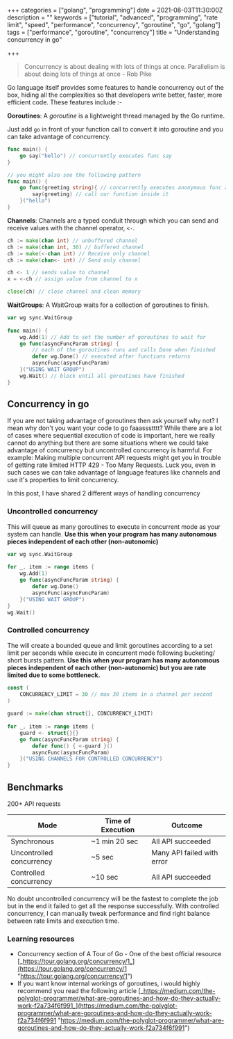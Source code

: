 +++
categories = ["golang", "programming"]
date = 2021-08-03T11:30:00Z
description = ""
keywords = ["tutorial", "advanced", "programming", "rate limit", "speed", "performance", "concurrency", "goroutine", "go", "golang"]
tags = ["performance", "goroutine", "concurrency"]
title = "Understanding concurrency in go"

+++
> Concurrency is about dealing with lots of things at once. Parallelism is about doing lots of things at once - Rob Pike

Go language itself provides some features to handle concurrency out of the box, hiding all the complexities so that developers write better, faster, more efficient code. These features include :-

**Goroutines**: A _goroutine_ is a lightweight thread managed by the Go runtime.

Just add `go` in front of your function call to convert it into goroutine and you can take advantage of concurrency.

```go
func main() {
	go say("hello") // concurrently executes func say
}

// you might also see the following pattern
func main() {
	go func(greeting string){ // concurrently executes anonymous func and 
    	say(greeting) // call our function inside it
    }("hello")
}
```

**Channels**: Channels are a typed conduit through which you can send and receive values with the channel operator, `<-`.

```go
ch := make(chan int) // unbuffered channel
ch := make(chan int, 30) // buffered channel
ch := make(<-chan int) // Receive only channel
ch := make(chan<- int) // Send only channel

ch <- 1 // sends value to channel
x = <-ch // assign value from channel to x

close(ch) // close channel and clean memory
```

**WaitGroups**: A WaitGroup waits for a collection of goroutines to finish.

```go
var wg sync.WaitGroup
        
func main() {
	wg.Add(1) // Add to set the number of goroutines to wait for
	go func(asyncFuncParam string) {
    	// each of the goroutines runs and calls Done when finished
		defer wg.Done() // executed after functions returns
		asyncFunc(asyncFuncParam)
	}("USING WAIT GROUP")
    wg.Wait() // block until all goroutines have finished
}
```

## Concurrency in go

If you are not taking advantage of goroutines then ask yourself why not? I mean why don't you want your code to go faaassstttt? While there are a lot of cases where sequential execution of code is important, here we really cannot do anything but there are some situations where we could take advantage of concurrency but uncontrolled concurrency is harmful. For example: Making multiple concurrent API requests might get you in trouble of getting rate limited HTTP 429 - Too Many Requests. Luck you, even in such cases we can take advantage of language features like channels and use it's properties to limit concurrency.

In this post, I have shared 2 different ways of handling concurrency

### Uncontrolled concurrency

This will queue as many goroutines to execute in concurrent mode as your system can handle. **Use this** **when your program has many autonomous pieces independent of each other (non-autonomic)**

```go
var wg sync.WaitGroup
    
for _, item := range items {
	wg.Add(1)
	go func(asyncFuncParam string) {
		defer wg.Done()
		asyncFunc(asyncFuncParam)
	}("USING WAIT GROUP")
}
wg.Wait()
```

### Controlled concurrency

The will create a bounded queue and limit goroutines  according to a set limit per seconds while execute in concurrent mode following bucketing/ short bursts pattern. **Use this** **when your program has many autonomous pieces independent of each other (non-autonomic) but you are rate limited due to some bottleneck.**

```go
const (
	CONCURRENCY_LIMIT = 30 // max 30 items in a channel per second 
)
    
guard := make(chan struct{}, CONCURRENCY_LIMIT)
    
for _, item := range items {
	guard <- struct{}{}
	go func(asyncFuncParam string) {
		defer func() { <-guard }()
		asyncFunc(asyncFuncParam)
	}("USING CHANNELS FOR CONTROLLED CONCURRENCY")
}
```

## Benchmarks

200+ API requests

|Mode|Time of Execution|Outcome|
|-|-|-|
|Synchronous|~1 min 20 sec|All API succeeded|
|Uncontrolled concurrency|~5 sec|Many API failed with error|
|Controlled concurrency|~10 sec|All API succeeded|

No doubt uncontrolled concurrency will be the fastest to complete the job but in the end it failed to get all the response successfully. With controlled concurrency, I can manually tweak performance and find right balance between rate limits and execution time.

### Learning resources

* Concurrency section of A Tour of Go - One of the best official resource [_https://tour.golang.org/concurrency/1_](https://tour.golang.org/concurrency/1 "https://tour.golang.org/concurrency/1")
* If you want know internal workings of goroutines, i would highly recommend you read the following article [_https://medium.com/the-polyglot-programmer/what-are-goroutines-and-how-do-they-actually-work-f2a734f6f991_](https://medium.com/the-polyglot-programmer/what-are-goroutines-and-how-do-they-actually-work-f2a734f6f991 "https://medium.com/the-polyglot-programmer/what-are-goroutines-and-how-do-they-actually-work-f2a734f6f991")